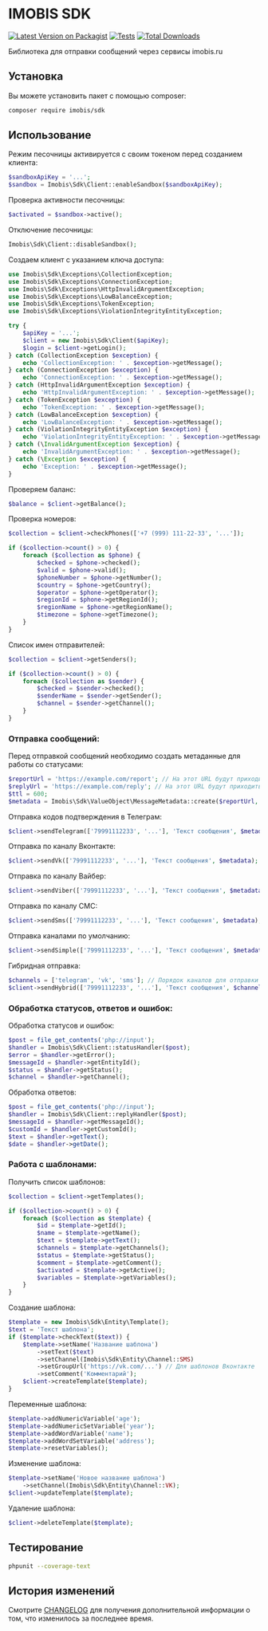 # IMOBIS SDK

[![Latest Version on Packagist](https://img.shields.io/packagist/v/:vendor_slug/:package_slug.svg?style=flat-square)](https://packagist.org/packages/:vendor_slug/:package_slug)
[![Tests](https://img.shields.io/github/actions/workflow/status/:vendor_slug/:package_slug/run-tests.yml?branch=main&label=tests&style=flat-square)](https://github.com/:vendor_slug/:package_slug/actions/workflows/run-tests.yml)
[![Total Downloads](https://img.shields.io/packagist/dt/:vendor_slug/:package_slug.svg?style=flat-square)](https://packagist.org/packages/:vendor_slug/:package_slug)

Библиотека для отправки сообщений через сервисы imobis.ru

## Установка

Вы можете установить пакет с помощью composer:

```bash
composer require imobis/sdk
```

## Использование

Режим песочницы активируется с своим токеном перед созданием клиента:
```php
$sandboxApiKey = '...';
$sandbox = Imobis\Sdk\Client::enableSandbox($sandboxApiKey);
```

Проверка активности песочницы:
```php
$activated = $sandbox->active();
```

Отключение песочницы:
```php
Imobis\Sdk\Client::disableSandbox();
```

Создаем клиент с указанием ключа доступа:
```php
use Imobis\Sdk\Exceptions\CollectionException;
use Imobis\Sdk\Exceptions\ConnectionException;
use Imobis\Sdk\Exceptions\HttpInvalidArgumentException;
use Imobis\Sdk\Exceptions\LowBalanceException;
use Imobis\Sdk\Exceptions\TokenException;
use Imobis\Sdk\Exceptions\ViolationIntegrityEntityException;

try {
    $apiKey = '...';
    $client = new Imobis\Sdk\Client($apiKey);
    $login = $client->getLogin();
} catch (CollectionException $exception) {
    echo 'CollectionException: ' . $exception->getMessage();
} catch (ConnectionException $exception) {
    echo 'ConnectionException: ' . $exception->getMessage();
} catch (HttpInvalidArgumentException $exception) {
    echo 'HttpInvalidArgumentException: ' . $exception->getMessage();
} catch (TokenException $exception) {
    echo 'TokenException: ' . $exception->getMessage();
} catch (LowBalanceException $exception) {
    echo 'LowBalanceException: ' . $exception->getMessage();
} catch (ViolationIntegrityEntityException $exception) {
    echo 'ViolationIntegrityEntityException: ' . $exception->getMessage();
} catch (\InvalidArgumentException $exception) {
    echo 'InvalidArgumentException: ' . $exception->getMessage();
} catch (\Exception $exception) {
    echo 'Exception: ' . $exception->getMessage();
}
```

Проверяем баланс:
```php
$balance = $client->getBalance();
```

Проверка номеров:
```php
$collection = $client->checkPhones(['+7 (999) 111-22-33', '...']);

if ($collection->count() > 0) {
    foreach ($collection as $phone) {
        $checked = $phone->checked();
        $valid = $phone->valid();
        $phoneNumber = $phone->getNumber();
        $country = $phone->getCountry();
        $operator = $phone->getOperator();
        $regionId = $phone->getRegionId();
        $regionName = $phone->getRegionName();
        $timezone = $phone->getTimezone();
    }
}
```

Список имен отправителей:
```php
$collection = $client->getSenders();

if ($collection->count() > 0) {
    foreach ($collection as $sender) {
        $checked = $sender->checked();
        $senderName = $sender->getSender();
        $channel = $sender->getChannel();
    }
}
```

### Отправка сообщений:

Перед отправкой сообщений необходимо создать метаданные для работы со статусами:
```php
$reportUrl = 'https://example.com/report'; // На этот URL будут приходить статусы сообщений и ошибки отправки
$replyUrl = 'https://example.com/reply'; // На этот URL будут приходить ответы на сообщения, если канал поддерживает данных функционал
$ttl = 600;
$metadata = Imobis\Sdk\ValueObject\MessageMetadata::create($reportUrl, $replyUrl, $ttl);
```

Отправка кодов подтверждения в Телеграм:
```php
$client->sendTelegram(['79991112233', '...'], 'Текст сообщения', $metadata);
```

Отправка по каналу Вконтакте:
```php
$client->sendVk(['79991112233', '...'], 'Текст сообщения', $metadata);
```

Отправка по каналу Вайбер:
```php
$client->sendViber(['79991112233', '...'], 'Текст сообщения', $metadata);
```

Отправка по каналу СМС:
```php
$client->sendSms(['79991112233', '...'], 'Текст сообщения', $metadata);
```

Отправка каналами по умолчанию:
```php
$client->sendSimple(['79991112233', '...'], 'Текст сообщения', $metadata);
```

Гибридная отправка:
```php
$channels = ['telegram', 'vk', 'sms']; // Порядок каналов для отправки
$client->sendHybrid(['79991112233', '...'], 'Текст сообщения', $channels, $metadata);
```

### Обработка статусов, ответов и ошибок:

Обработка статусов и ошибок:
```php
$post = file_get_contents('php://input');
$handler = Imobis\Sdk\Client::statusHandler($post);
$error = $handler->getError();
$messageId = $handler->getEntityId();
$status = $handler->getStatus();
$channel = $handler->getChannel();
```

Обработка ответов:
```php
$post = file_get_contents('php://input');
$handler = Imobis\Sdk\Client::replyHandler($post);
$messageId = $handler->getMessageId();
$customId = $handler->getCustomId();
$text = $handler->getText();
$date = $handler->getDate();
```

### Работа с шаблонами:

Получить список шаблонов:
```php
$collection = $client->getTemplates();

if ($collection->count() > 0) {
    foreach ($collection as $template) {
        $id = $template->getId();
        $name = $template->getName();
        $text = $template->getText();
        $channels = $template->getChannels();
        $status = $template->getStatus();
        $comment = $template->getComment();
        $activated = $template->getActive();
        $variables = $template->getVariables();
    }
}
```

Создание шаблона:
```php
$template = new Imobis\Sdk\Entity\Template();
$text = 'Текст шаблона';
if ($template->checkText($text)) {
    $template->setName('Название шаблона')
        ->setText($text)
        ->setChannel(Imobis\Sdk\Entity\Channel::SMS)
        ->setGroupUrl('https://vk.com/...') // Для шаблонов Вконтакте
        ->setComment('Комментарий');
    $client->createTemplate($template);
}
```

Переменные шаблона:
```php
$template->addNumericVariable('age');
$template->addNumericSetVariable('year');
$template->addWordVariable('name');
$template->addWordSetVariable('address');
$template->resetVariables();
```

Изменение шаблона:
```php
$template->setName('Новое название шаблона')
    ->setChannel(Imobis\Sdk\Entity\Channel::VK);
$client->updateTemplate($template);
```

Удаление шаблона:
```php
$client->deleteTemplate($template);
```

## Тестирование

```bash
phpunit --coverage-text
```

## История изменений

Смотрите [CHANGELOG](CHANGELOG.md) для получения дополнительной информации о том, что изменилось за последнее время.
